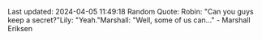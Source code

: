 Last updated: 2024-04-05 11:49:18
Random Quote: Robin: "Can you guys keep a secret?"Lily: "Yeah."Marshall: "Well, some of us can..." - Marshall Eriksen